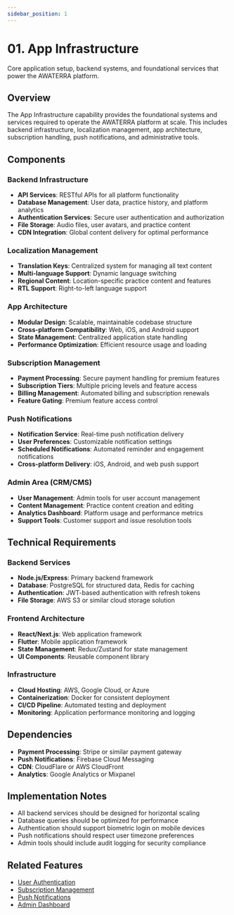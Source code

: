 ```yaml
---
sidebar_position: 1
---
```


# 01. App Infrastructure

Core application setup, backend systems, and foundational services that power the AWATERRA platform.

## Overview

The App Infrastructure capability provides the foundational systems and services required to operate the AWATERRA platform at scale. This includes backend infrastructure, localization management, app architecture, subscription handling, push notifications, and administrative tools.

## Components

### Backend Infrastructure
- **API Services**: RESTful APIs for all platform functionality
- **Database Management**: User data, practice history, and platform analytics
- **Authentication Services**: Secure user authentication and authorization
- **File Storage**: Audio files, user avatars, and practice content
- **CDN Integration**: Global content delivery for optimal performance

### Localization Management
- **Translation Keys**: Centralized system for managing all text content
- **Multi-language Support**: Dynamic language switching
- **Regional Content**: Location-specific practice content and features
- **RTL Support**: Right-to-left language support

### App Architecture
- **Modular Design**: Scalable, maintainable codebase structure
- **Cross-platform Compatibility**: Web, iOS, and Android support
- **State Management**: Centralized application state handling
- **Performance Optimization**: Efficient resource usage and loading

### Subscription Management
- **Payment Processing**: Secure payment handling for premium features
- **Subscription Tiers**: Multiple pricing levels and feature access
- **Billing Management**: Automated billing and subscription renewals
- **Feature Gating**: Premium feature access control

### Push Notifications
- **Notification Service**: Real-time push notification delivery
- **User Preferences**: Customizable notification settings
- **Scheduled Notifications**: Automated reminder and engagement notifications
- **Cross-platform Delivery**: iOS, Android, and web push support

### Admin Area (CRM/CMS)
- **User Management**: Admin tools for user account management
- **Content Management**: Practice content creation and editing
- **Analytics Dashboard**: Platform usage and performance metrics
- **Support Tools**: Customer support and issue resolution tools

## Technical Requirements

### Backend Services
- **Node.js/Express**: Primary backend framework
- **Database**: PostgreSQL for structured data, Redis for caching
- **Authentication**: JWT-based authentication with refresh tokens
- **File Storage**: AWS S3 or similar cloud storage solution

### Frontend Architecture
- **React/Next.js**: Web application framework
- **Flutter**: Mobile application framework
- **State Management**: Redux/Zustand for state management
- **UI Components**: Reusable component library

### Infrastructure
- **Cloud Hosting**: AWS, Google Cloud, or Azure
- **Containerization**: Docker for consistent deployment
- **CI/CD Pipeline**: Automated testing and deployment
- **Monitoring**: Application performance monitoring and logging

## Dependencies

- **Payment Processing**: Stripe or similar payment gateway
- **Push Notifications**: Firebase Cloud Messaging
- **CDN**: CloudFlare or AWS CloudFront
- **Analytics**: Google Analytics or Mixpanel

## Implementation Notes

- All backend services should be designed for horizontal scaling
- Database queries should be optimized for performance
- Authentication should support biometric login on mobile devices
- Push notifications should respect user timezone preferences
- Admin tools should include audit logging for security compliance

## Related Features

- [User Authentication](/docs/features/user-authentication)
- [Subscription Management](/docs/features/subscription-management)
- [Push Notifications](/docs/features/push-notifications)
- [Admin Dashboard](/docs/features/admin-dashboard)
